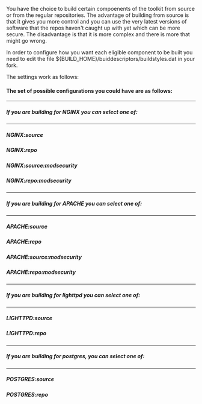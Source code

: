 You have the choice to build certain compoenents of the toolkit from source or from the regular repositories. 
The advantage of building from source is that it gives you more control and you can use the very latest versions of software that the repos haven't caught up with yet which can be more secure. The disadvantage is that it is more complex and there is more that might go wrong. 

In order to configure how you want each eligible component to be built you need to edit the file ${BUILD_HOME}/buiddescriptors/buildstyles.dat in your fork.

The settings work as follows:

#### The set of possible configurations you could have are as follows:
-----
##### If you are building for NGINX you can select one of:
-----
##### NGINX:source
##### NGINX:repo
##### NGINX:source:modsecurity
##### NGINX:repo:modsecurity
-----
##### If you are building for APACHE you can select one of:
-----
##### APACHE:source
##### APACHE:repo
##### APACHE:source:modsecurity
##### APACHE:repo:modsecurity
-----
##### If you are building for lighttpd you can select one of:
-----
##### LIGHTTPD:source
##### LIGHTTPD:repo
-----
##### If you are building for postgres, you can select one of:
-----
##### POSTGRES:source
##### POSTGRES:repo
